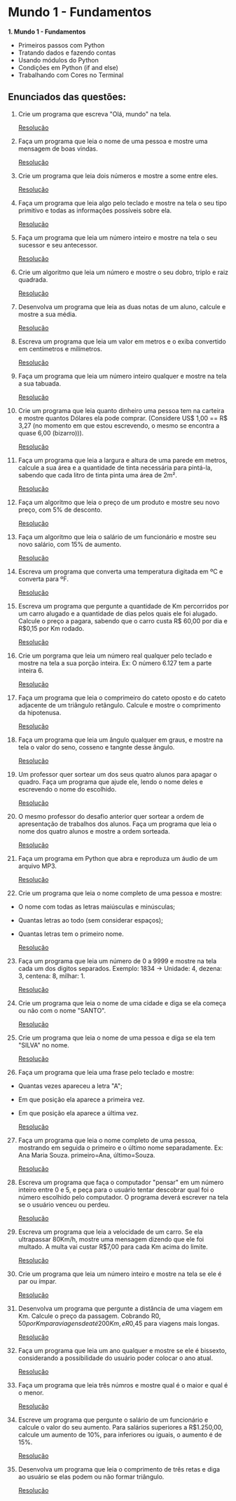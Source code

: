 # Mundo 1 - Fundamentos

**1. Mundo 1 - Fundamentos**
* Primeiros passos com Python
* Tratando dados e fazendo contas
* Usando módulos do Python
* Condições em Python (if and else)
* Trabalhando com Cores no Terminal

## Enunciados das questões:

1. Crie um programa que escreva "Olá, mundo" na tela.

    [Resolução](https://github.com/gustavo-mendel/logica-de-programacao-python/blob/master/mundo-1/ex001.py)

2. Faça um programa que leia o nome de uma pessoa e mostre uma mensagem de boas vindas.

    [Resolução](https://github.com/gustavo-mendel/logica-de-programacao-python/blob/master/mundo-1/ex002.py)

3. Crie um programa que leia dois números e mostre a some entre eles.

    [Resolução](https://github.com/gustavo-mendel/logica-de-programacao-python/blob/master/mundo-1/ex003.py)

4. Faça um programa que leia algo pelo teclado e mostre na tela o seu tipo primitivo e todas as informações possíveis sobre ela.

    [Resolução](https://github.com/gustavo-mendel/logica-de-programacao-python/blob/master/mundo-1/ex004.py)

5. Faça um programa que leia um número inteiro e mostre na tela o seu sucessor e seu antecessor.

    [Resolução](https://github.com/gustavo-mendel/logica-de-programacao-python/blob/master/mundo-1/ex005.py)

6. Crie um algoritmo que leia um número e mostre o seu dobro, triplo e raiz quadrada.

    [Resolução](https://github.com/gustavo-mendel/logica-de-programacao-python/blob/master/mundo-1/ex006.py)

7. Desenvolva um programa que leia as duas notas de um aluno, calcule e mostre a sua média.

    [Resolução](https://github.com/gustavo-mendel/logica-de-programacao-python/blob/master/mundo-1/ex007.py)

8. Escreva um programa que leia um valor em metros e o exiba convertido em centímetros e milímetros.

    [Resolução](https://github.com/gustavo-mendel/logica-de-programacao-python/blob/master/mundo-1/ex008.py)

9. Faça um programa que leia um número inteiro qualquer e mostre na tela a sua tabuada.

    [Resolução](https://github.com/gustavo-mendel/logica-de-programacao-python/blob/master/mundo-1/ex009.py)

10. Crie um programa que leia quanto dinheiro uma pessoa tem na carteira e mostre quantos Dólares ela pode comprar. (Considere US$ 1,00 == R$ 3,27 (no momento em que estou escrevendo, o mesmo se encontra a quase 6,00 (bizarro))).

    [Resolução](https://github.com/gustavo-mendel/logica-de-programacao-python/blob/master/mundo-1/ex010.py)

11. Faça um programa que leia a largura e altura de uma parede em metros, calcule a sua área e a quantidade de tinta necessária para pintá-la, sabendo que cada litro de tinta pinta uma área de 2m².

    [Resolução](https://github.com/gustavo-mendel/logica-de-programacao-python/blob/master/mundo-1/ex011.py)

12. Faça um algoritmo que leia o preço de um produto e mostre seu novo preço, com 5% de desconto.

    [Resolução](https://github.com/gustavo-mendel/logica-de-programacao-python/blob/master/mundo-1/ex012.py)

13. Faça um algoritmo que leia o salário de um funcionário e mostre seu novo salário, com 15% de aumento.

    [Resolução](https://github.com/gustavo-mendel/logica-de-programacao-python/blob/master/mundo-1/ex013.py)

14. Escreva um programa que converta uma temperatura digitada em ºC e converta para ºF.

    [Resolução](https://github.com/gustavo-mendel/logica-de-programacao-python/blob/master/mundo-1/ex014.py)

15. Escreva um programa que pergunte a quantidade de Km percorridos por um carro alugado e a quantidade de dias pelos quais ele foi alugado. Calcule o preço a pagara, sabendo que o carro custa R$ 60,00 por dia e R$0,15 por Km rodado.

    [Resolução](https://github.com/gustavo-mendel/logica-de-programacao-python/blob/master/mundo-1/ex015.py)

16. Crie um porgrama que leia um número real qualquer pelo teclado e mostre na tela a sua porção inteira. Ex: O número 6.127 tem a parte inteira 6.

    [Resolução](https://github.com/gustavo-mendel/logica-de-programacao-python/blob/master/mundo-1/ex016.py)

17. Faça um programa que leia o comprimeiro do cateto oposto e do cateto adjacente de um triângulo retângulo. Calcule e mostre o comprimento da hipotenusa.

    [Resolução](https://github.com/gustavo-mendel/logica-de-programacao-python/blob/master/mundo-1/ex017.py)

18. Faça um programa que leia um ângulo qualquer em graus, e mostre na tela o valor do seno, cosseno e tangnte desse ângulo.

    [Resolução](https://github.com/gustavo-mendel/logica-de-programacao-python/blob/master/mundo-1/ex0018.py)

19. Um professor quer sortear um dos seus quatro alunos para apagar o quadro. Faça um programa que ajude ele, lendo o nome deles e escrevendo o nome do escolhido.

    [Resolução](https://github.com/gustavo-mendel/logica-de-programacao-python/blob/master/mundo-1/ex019.py)

20. O mesmo professor do desafio anterior quer sortear a ordem de apresentação de trabalhos dos alunos. Faça um programa que leia o nome dos quatro alunos e mostre a ordem sorteada.

    [Resolução](https://github.com/gustavo-mendel/logica-de-programacao-python/blob/master/mundo-1/ex020.py)

21. Faça um programa em Python que abra e reproduza um áudio de um arquivo MP3.

    [Resolução](https://github.com/gustavo-mendel/logica-de-programacao-python/blob/master/mundo-1/ex021.py)

22. Crie um programa que leia o nome completo de uma pessoa e mostre:
* O nome com todas as letras maiúsculas e minúsculas;
* Quantas letras ao todo (sem considerar espaços);
* Quantas letras tem o primeiro nome.

    [Resolução](https://github.com/gustavo-mendel/logica-de-programacao-python/blob/master/mundo-1/ex022.py)

23. Faça um programa que leia um número de 0 a 9999 e mostre na tela cada um dos digitos separados. Exemplo: 1834 -> Unidade: 4, dezena: 3, centena: 8, milhar: 1.

    [Resolução](https://github.com/gustavo-mendel/logica-de-programacao-python/blob/master/mundo-1/ex023.py)

24. Crie um programa que leia o nome de uma cidade e diga se ela começa ou não com o nome "SANTO".

    [Resolução](https://github.com/gustavo-mendel/logica-de-programacao-python/blob/master/mundo-1/ex024.py)

25. Crie um programa que leia o nome de uma pessoa e diga se ela tem "SILVA" no nome.

    [Resolução](https://github.com/gustavo-mendel/logica-de-programacao-python/blob/master/mundo-1/ex025.py)

26. Faça um programa que leia uma frase pelo teclado e mostre:
* Quantas vezes apareceu a letra "A";
* Em que posição ela aparece a primeira vez.
* Em que posição ela aparece a última vez.

    [Resolução](https://github.com/gustavo-mendel/logica-de-programacao-python/blob/master/mundo-1/ex026.py)

27. Faça um programa que leia o nome completo de uma pessoa, mostrando em seguida o primeiro e o último nome separadamente. Ex: Ana Maria Souza. primeiro=Ana, último=Souza.

    [Resolução](https://github.com/gustavo-mendel/logica-de-programacao-python/blob/master/mundo-1/ex027.py)

28. Escreva um programa que faça o computador "pensar" em um número inteiro entre 0 e 5, e peça para o usuário tentar descobrar qual foi o número escolhido pelo computador. O programa deverá escrever na tela se o usuário venceu ou perdeu.

    [Resolução](https://github.com/gustavo-mendel/logica-de-programacao-python/blob/master/mundo-1/ex028.py)

29. Escreva um programa que leia a velocidade de um carro. Se ela ultrapassar 80Km/h, mostre uma mensagem dizendo que ele foi multado. A multa vai custar R$7,00 para cada Km acima do limite.

    [Resolução](https://github.com/gustavo-mendel/logica-de-programacao-python/blob/master/mundo-1/ex029.py)

30. Crie um programa que leia um número inteiro e mostre na tela se ele é par ou ímpar.

    [Resolução](https://github.com/gustavo-mendel/logica-de-programacao-python/blob/master/mundo-1/ex030.py)

31. Desenvolva um programa que pergunte a distância de uma viagem em Km. Calcule o preço da passagem. Cobrando R$0,50 por Km para viagens de até 200Km, e R$0,45 para viagens mais longas.

    [Resolução](https://github.com/gustavo-mendel/logica-de-programacao-python/blob/master/mundo-1/ex031.py)

32. Faça um programa que leia um ano qualquer e mostre se ele é bissexto, considerando a possibilidade do usuário poder colocar o ano atual.

    [Resolução](https://github.com/gustavo-mendel/logica-de-programacao-python/blob/master/mundo-1/ex032.py)

33. Faça um programa que leia três númros e mostre qual é o maior e qual é o menor.

    [Resolução](https://github.com/gustavo-mendel/logica-de-programacao-python/blob/master/mundo-1/ex033.py)

34. Escreve um programa que pergunte o salário de um funcionário e calcule o valor do seu aumento. Para salários superiores a R$1.250,00, calcule um aumento de 10%, para inferiores ou iguais, o aumento é de 15%.

    [Resolução](https://github.com/gustavo-mendel/logica-de-programacao-python/blob/master/mundo-1/ex034.py)

35. Desenvolva um programa que leia o comprimento de três retas e diga ao usuário se elas podem ou não formar triângulo.

    [Resolução](https://github.com/gustavo-mendel/logica-de-programacao-python/blob/master/mundo-1/ex035.py)
